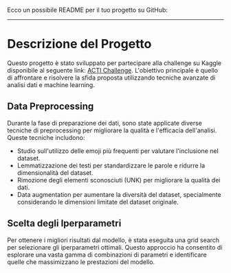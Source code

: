 Ecco un possibile README per il tuo progetto su GitHub:

---

# Descrizione del Progetto

Questo progetto è stato sviluppato per partecipare alla challenge su Kaggle disponibile al seguente link: [ACTI Challenge](https://russogiuseppe.github.io/ACTI/). L'obiettivo principale è quello di affrontare e risolvere la sfida proposta utilizzando tecniche avanzate di analisi dati e machine learning.

## Data Preprocessing

Durante la fase di preparazione dei dati, sono state applicate diverse tecniche di preprocessing per migliorare la qualità e l'efficacia dell'analisi. Queste tecniche includono:

- Studio sull'utilizzo delle emoji più frequenti per valutare l'inclusione nel dataset.
- Lemmatizzazione dei testi per standardizzare le parole e ridurre la dimensionalità del dataset.
- Rimozione degli elementi sconosciuti (UNK) per migliorare la qualità dei dati.
- Data augmentation per aumentare la diversità del dataset, specialmente considerando le dimensioni limitate del dataset originale.

## Scelta degli Iperparametri

Per ottenere i migliori risultati dal modello, è stata eseguita una grid search per selezionare gli iperparametri ottimali. Questo approccio ha consentito di esplorare una vasta gamma di combinazioni di parametri e identificare quelle che massimizzano le prestazioni del modello.
